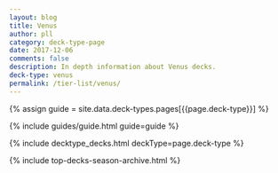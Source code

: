 ```yaml
---
layout: blog
title: Venus
author: pll
category: deck-type-page
date: 2017-12-06
comments: false
description: In depth information about Venus decks.
deck-type: venus
permalink: /tier-list/venus/ 
---
```


{% assign guide = site.data.deck-types.pages[{{page.deck-type}}] %}

{% include guides/guide.html guide=guide %}

{% include decktype_decks.html deckType=page.deck-type %}

{% include top-decks-season-archive.html %}